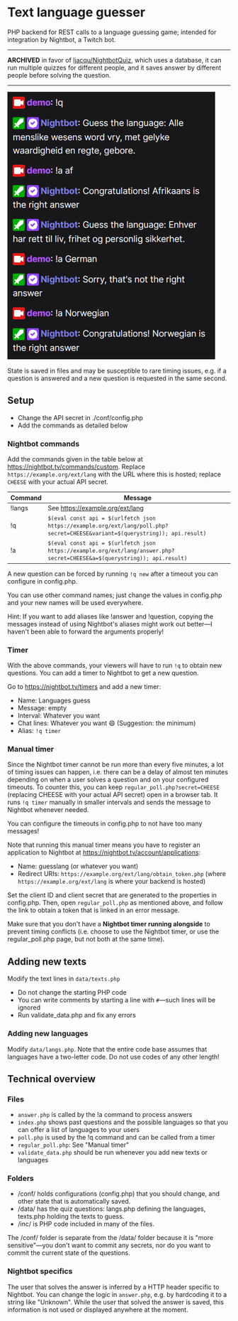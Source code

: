# Text language guesser

PHP backend for REST calls to a language guessing game; intended for integration by Nightbot, a Twitch bot.

***

**ARCHIVED** in favor of [ljacqu/NightbotQuiz](https://github.com/ljacqu/NightbotQuiz), which uses a database,
it can run multiple quizzes for different people, and it saves answer by different people before solving the question.

***

![Screenshot](screenshot.png)

State is saved in files and may be susceptible to rare timing issues, e.g. if a question is answered and a new
question is requested in the same second.

## Setup
- Change the API secret in ./conf/config.php
- Add the commands as detailed below

### Nightbot commands

Add the commands given in the table below at https://nightbot.tv/commands/custom.
Replace `https://example.org/ext/lang` with the URL where this is hosted; replace `CHEESE` with your actual API secret.

| Command | Message |
| ------- | ------- |
| !langs  | See https://example.org/ext/lang |
| !q      | `$(eval const api = $(urlfetch json https://example.org/ext/lang/poll.php?secret=CHEESE&variant=$(querystring)); api.result)` |
| !a      | `$(eval const api = $(urlfetch json https://example.org/ext/lang/answer.php?secret=CHEESE&a=$(querystring)); api.result)` |

A new question can be forced by running `!q new` after a timeout you can configure in config.php.

You can use other command names; just change the values in config.php and your new names will be used everywhere.

Hint: If you want to add aliases like !answer and !question, copying the messages instead of using Nightbot's aliases
might work out better—I haven't been able to forward the arguments properly!

### Timer

With the above commands, your viewers will have to run `!q` to obtain new questions. You can add a timer to Nightbot to get a new question.

Go to https://nightbot.tv/timers and add a new timer:
- Name: Languages guess
- Message: empty
- Interval: Whatever you want
- Chat lines: Whatever you want :smile: (Suggestion: the minimum)
- Alias: `!q timer`

### Manual timer

Since the Nightbot timer cannot be run more than every five minutes, a lot of timing issues can happen, i.e. there can be a delay of almost
ten minutes depending on when a user solves a question and on your configured timeouts. To counter this, you can keep `regular_poll.php?secret=CHEESE` 
(replacing CHEESE with your actual API secret) open in a browser tab. It runs `!q timer` manually in smaller intervals and sends
the message to Nightbot whenever needed.

You can configure the timeouts in config.php to not have too many messages!

Note that running this manual timer means you have to register an application to Nightbot at https://nightbot.tv/account/applications:
- Name: guesslang (or whatever you want)
- Redirect URIs: `https://example.org/ext/lang/obtain_token.php` (where `https://example.org/ext/lang` is where your backend is hosted)

Set the client ID and client secret that are generated to the properties in config.php. Then, open `regular_poll.php` as mentioned above,
and follow the link to obtain a token that is linked in an error message.

Make sure that you don't have a **Nightbot timer running alongside** to prevent timing conflicts (i.e. choose to use the Nightbot timer,
or use the regular_poll.php page, but not both at the same time).

## Adding new texts

Modify the text lines in `data/texts.php`
- Do not change the starting PHP code
- You can write comments by starting a line with `#`—such lines will be ignored
- Run validate_data.php and fix any errors

### Adding new languages

Modify `data/langs.php`. Note that the entire code base assumes that languages have a two-letter code. Do not use codes of any other length!

## Technical overview

### Files
- `answer.php` is called by the !a command to process answers
- `index.php` shows past questions and the possible languages so that you can offer a list of languages to your users
- `poll.php` is used by the !q command and can be called from a timer
- `regular_poll.php`: See "Manual timer"
- `validate_data.php` should be run whenever you add new texts or languages

### Folders
- /conf/ holds configurations (config.php) that you should change, and other state that is automatically saved.
- /data/ has the quiz questions: langs.php defining the languages, texts.php holding the texts to guess.
- /inc/ is PHP code included in many of the files.

The /conf/ folder is separate from the /data/ folder because it is "more sensitive"—you don't want to commit any secrets, nor
do you want to commit the current state of the questions.

### Nightbot specifics
The user that solves the answer is inferred by a HTTP header specific to Nightbot. You can change the logic
in `answer.php`, e.g. by hardcoding it to a string like "Unknown". While the user that solved the answer is saved, this
information is not used or displayed anywhere at the moment.

